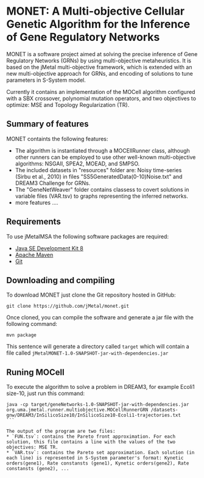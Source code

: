 # MONET: A Multi-objective Cellular Genetic Algorithm for the Inference of Gene Regulatory Networks
MONET is a software project aimed at solving the precise inference of Gene Regulatory Networks (GRNs) by using multi-objective metaheuristics. It is based on the jMetal multi-objective framework, which is extended with an new multi-objective approach for GRNs, and encoding of solutions to tune parameters in S-System model. 

Currently it contains an implementation of the MOCell algorithm configured with a SBX crossover, polynomial mutation operators, and two objectives to optimize: MSE and Topology Regularization (TR). 

## Summary of features
MONET containts the following features:
* The algorithm is instantiated through a MOCEllRunner class, although other runners can be employed to use other well-known multi-objective algorithms: NSGAII,  SPEA2, MOEAD, and SMPSO.
* The included datasets in "resources" folder are: Noisy time-series (Sirbu et al., 2010) in files "SS5GeneratedData(0-10)Noise.txt" and DREAM3 Challenge for GRNs.
* The "GeneNetWeaver" folder contains classess to covert solutions in variable files (VAR.tsv) to graphs representing the inferred networks.
* more features ....

## Requirements
To use jMetalMSA the following software packages are required:
* [Java SE Development Kit 8](http://www.oracle.com/technetwork/java/javase/downloads/jdk8-downloads-2133151.html?ssSourceSiteId=otnes)
* [Apache Maven](https://maven.apache.org/)
* [Git](https://git-scm.com/)

## Downloading and compiling
To download MONET just clone the Git repository hosted in GitHub:
```
git clone https://github.com/jMetal/monet.git
```
Once cloned, you can compile the software and generate a jar file with the following command:
```
mvn package
```
This sentence will generate a directory called `target` which will contain a file called `jMetalMONET-1.0-SNAPSHOT-jar-with-dependencies.jar`

## Runing MOCell
To execute the algorithm to solve a problem in DREAM3, for example Ecoli1 size-10, just run this command:
````
java -cp target/geneNetworks-1.0-SNAPSHOT-jar-with-dependencies.jar  org.uma.jmetal.runner.multiobjective.MOCellRunnerGRN /datasets-gnw/DREAM3/InSilicoSize10/InSilicoSize10-Ecoli1-trajectories.txt
```

The output of the program are two files:
* `FUN.tsv`: contains the Pareto front approximation. For each solution, this file contains a line with the values of the two objectives: MSE TR.
* `VAR.tsv`: contains the Pareto set approximation. Each solution (in each line) is represented in S-System parameter's format: Kynetic orders(gene1), Rate constansts (gene1), Kynetic orders(gene2), Rate constansts (gene2), ...
